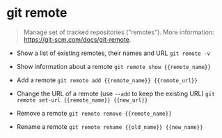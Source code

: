 # git remote
> Manage set of tracked repositories ("remotes").
> More information: <https://git-scm.com/docs/git-remote>.

- Show a list of existing remotes, their names and URL
`git remote -v`

- Show information about a remote
`git remote show {{remote_name}}`

- Add a remote
`git remote add {{remote_name}} {{remote_url}}`

- Change the URL of a remote (use `--add` to keep the existing URL)
`git remote set-url {{remote_name}} {{new_url}}`

- Remove a remote
`git remote remove {{remote_name}}`

- Rename a remote
`git remote rename {{old_name}} {{new_name}}`
